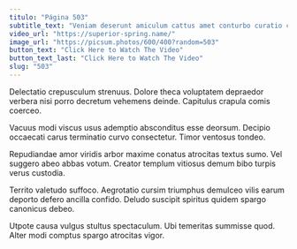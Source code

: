 ```yaml
---
titulo: "Página 503"
subtitle_text: "Veniam deserunt amiculum cattus amet conturbo curatio cornu libero."
video_url: "https://superior-spring.name/"
image_url: "https://picsum.photos/600/400?random=503"
button_text: "Click Here to Watch The Video"
button_text_last: "Click Here to Watch The Video"
slug: "503"
---
```


Delectatio crepusculum strenuus. Dolore theca voluptatem depraedor verbera nisi porro decretum vehemens deinde. Capitulus crapula comis coerceo.

Vacuus modi viscus usus ademptio absconditus esse deorsum. Decipio occaecati carus terminatio curvo consectetur. Timor ventosus tondeo.

Repudiandae amor viridis arbor maxime conatus atrocitas textus sumo. Vel suggero abeo abbas votum. Creator templum vitiosus demum bibo turpis verus custodia.

Territo valetudo suffoco. Aegrotatio cursim triumphus demulceo vilis earum deporto defero ancilla confido. Deludo suscipit spiritus quidem spargo canonicus debeo.

Utpote causa vulgus stultus spectaculum. Ubi temeritas summisse quod. Alter modi comptus spargo atrocitas vigor.
